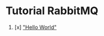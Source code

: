 # Tutorial RabbitMQ

  1. [x] ["Hello World"](https://www.rabbitmq.com/tutorials/tutorial-one-go.html)
